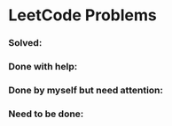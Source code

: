# LeetCode Problems

### Solved:

### Done with help:

### Done by myself but need attention:

### Need to be done:
